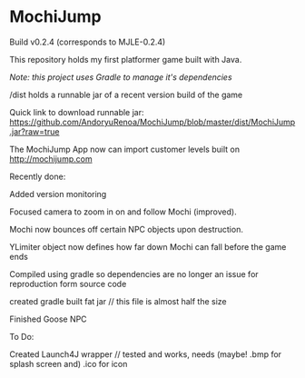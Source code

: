 # MochiJump
Build v0.2.4 (corresponds to MJLE-0.2.4)

This repository holds my first platformer game built with Java.

*Note: this project uses Gradle to manage it's dependencies*

/dist holds a runnable jar of a recent version build of the game 

Quick link to download runnable jar: https://github.com/AndoryuRenoa/MochiJump/blob/master/dist/MochiJump.jar?raw=true

The MochiJump App now can import customer levels built on http://mochijump.com

Recently done:

Added version monitoring

Focused camera to zoom in on and follow Mochi (improved).

Mochi now bounces off certain NPC objects upon destruction.

YLimiter object now defines how far down Mochi can fall before the game ends

Compiled using gradle so dependencies are no longer an issue for reproduction form source code

created gradle built fat jar // this file is almost half the size

Finished Goose NPC

To Do:

Created Launch4J wrapper // tested and works, needs (maybe! .bmp for splash screen and) .ico for icon
